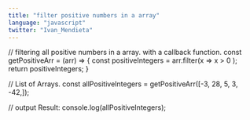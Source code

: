 ```yaml
---
title: "filter positive numbers in a array"
language: "javascript"
twitter: "Ivan_Mendieta"
---
```


// filtering all positive numbers in a array. with a callback function.
const getPositiveArr = (arr) => {
    const positiveIntegers = arr.filter(x => x > 0 );
    return positiveIntegers;
}

// List of Arrays.
const allPositiveIntegers = getPositiveArr([-3, 28, 5, 3, -42,]);

// output Result:
console.log(allPositiveIntegers);
